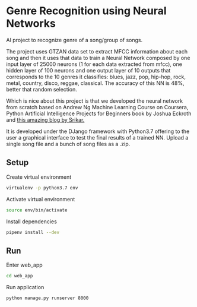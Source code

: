 # Genre Recognition using Neural Networks

AI project to recognize genre of a song/group of songs.

The project uses GTZAN data set to extract MFCC information about each song and then it uses that data to train a Neural
Network composed by one input layer of 25000 neurons (1 for each data extracted from mfcc), one hidden layer
of 100 neurons and one output layer of 10 outputs that corresponds to the 10 genres it classifies: blues, jazz, pop, 
hip-hop, rock, metal, country, disco, reggae, classical. The accuracy of this NN is 48%, better that random selection.

Which is nice about this project is that we developed the neural network from scratch based on Andrew Ng Machine Learning
Course on Coursera, Python Artificial Intelligence Projects for Beginners book by Joshua Eckroth and 
[this amazing blog by Srikar.](https://medium.com/analytics-vidhya/neural-networks-for-digits-recognition-e11d9dff00d5)

It is developed under the DJango framework with Python3.7 offering to the user a graphical interface to test the final 
results of a trained NN. Upload a single song file and a bunch of song files as a .zip.

## Setup
Create virtual environment
```bash
virtualenv -p python3.7 env
```
Activate virtual environment
```bash
source env/bin/activate
```
Install dependencies
```bash
pipenv install --dev
```

## Run
Enter web_app
```bash
cd web_app
```

Run application
```bash
python manage.py runserver 8000
```